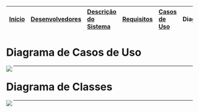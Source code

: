 |<a href='http://code.google.com/p/foot-project/'>Início</a>|<a href='http://code.google.com/p/foot-project/wiki/Desenvolvedores'>Desenvolvedores</a>|<a href='http://code.google.com/p/foot-project/wiki/Descricao'>Descrição do Sistema</a>|<a href='http://code.google.com/p/foot-project/wiki/Requisitos'>Requisitos</a>|<a href='http://code.google.com/p/foot-project/wiki/CasosDeUso'>Casos de Uso</a>| **Diagramas** |<a href='http://code.google.com/p/foot-project/wiki/Videos'>Vídeos</a>|
|:----------------------------------------------------------|:---------------------------------------------------------------------------------------|:--------------------------------------------------------------------------------------|:-----------------------------------------------------------------------------|:-------------------------------------------------------------------------------|:--------------|:---------------------------------------------------------------------|

# Diagrama de Casos de Uso #

<img src='http://dl.dropbox.com/u/67414138/DiagramaDeCasoDeUso.png' align='left'>
<hr />


<h1>Diagrama de Classes</h1>

<img src='http://dl.dropbox.com/u/67414138/DiagramaDeClasses.png' align='left'>

<hr />
